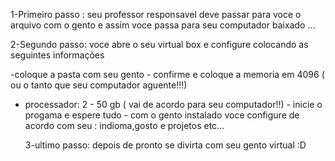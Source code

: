 1-Primeiro passo :  seu professor responsavel deve passar  para voce o arquivo com o gento  e assim voce passa para seu computador baixado ...
   
   2-Segundo passo: voce abre o seu virtual box e configure colocando as seguintes informações
 
 -coloque a pasta com seu gento
     - confirme e coloque a memoria em 4096 ( ou o tanto que seu computador aguente!!!)
- processador: 2
            - 50 gb ( vai de acordo para seu computador!!)
            - inicie o progama e espere tudo
            - com o gento instalado voce configure de acordo com seu : indioma,gosto e projetos etc...
 
     3-ultimo passo: depois de pronto se divirta com seu gento virtual :D
     
